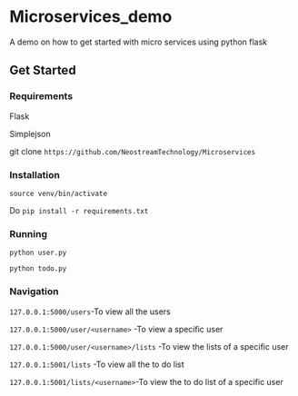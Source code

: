 # Microservices_demo
A demo on how to get started with micro services using python flask

## Get Started
### Requirements
Flask


Simplejson

git clone `https://github.com/NeostreamTechnology/Microservices`

### Installation 

`source venv/bin/activate`

Do  `pip install -r requirements.txt `

### Running
`python user.py`

`python todo.py`

### Navigation
`127.0.0.1:5000/users`-To view all the users

`127.0.0.1:5000/user/<username>` -To view a specific user

`127.0.0.1:5000/user/<username>/lists` -To view the lists of a specific user

`127.0.0.1:5001/lists` -To view all the to do list

`127.0.0.1:5001/lists/<username>`-To view the to do list of a specific user

